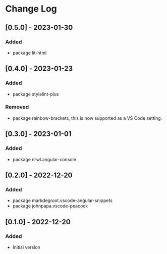 # Change Log

<a name="0.5.0"></a>

## [0.5.0] - 2023-01-30

### Added

- package lit-html

<a name="0.4.0"></a>

## [0.4.0] - 2023-01-23

### Added

- package stylelint-plus

### Removed

- package rainbow-brackets, this is now supported as a VS Code setting.

<a name="0.3.0"></a>

## [0.3.0] - 2023-01-01

### Added

- package nrwl.angular-console

<a name="0.2.0"></a>

## [0.2.0] - 2022-12-20

### Added

- package markdegroot.vscode-angular-snippets
- package johnpapa.vscode-peacock

<a name="0.1.0"></a>

## [0.1.0] - 2022-12-20

### Added

- Initial version
